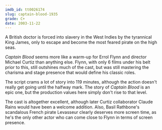 ```yaml
---
imdb_id: tt0026174
slug: captain-blood-1935
grade: C+
date: 2003-11-22
---
```


A British doctor is forced into slavery in the West Indies by the tyrannical King James, only to escape and become the most feared pirate on the high seas.

_Captain Blood_ seems more like a warm-up for Errol Flynn and director Michael Curtiz than anything else. Flynn, with only 6 films under his belt prior to this, still outshines much of the cast, but was still mastering the charisma and stage presence that would define his classic roles.

The script crams a lot of story into 119 minutes, although the action doesn't really get going until the halfway mark. The story of _Captain Blood_ is an epic one, but the production values here simply don't rise to that level.

The cast is altogether excellent, although later Curtiz collaborator Claude Rains would have been a welcome addition. Also, Basil Rathbone's scandalous French pirate Levasseur clearly deserves more screen time, as he's the only other actor who can come close to Flynn in terms of screen presence.
